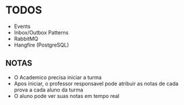 # TODOS

- Events
- Inbox/Outbox Patterns
- RabbitMQ
- Hangfire (PostgreSQL)


## NOTAS

- O Academico precisa iniciar a turma
- Apos iniciar, o professor responsavel pode atribuir as notas de cada prova a cada aluno da turma
- O aluno pode ver suas notas em tempo real
